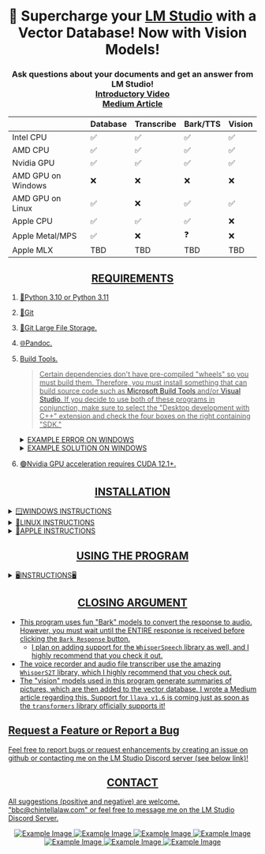 <div align="center">
  <h1>🚀 Supercharge your <a href="https://lmstudio.ai/">LM Studio</a> with a Vector Database!  Now with Vision Models!</h1>
  <h3>Ask questions about your documents and get an answer from LM Studio!<br><a href="https://www.youtube.com/watch?v=KXYH8zqN8c8">Introductory Video</a><br><a href="https://medium.com/@vici0549/search-images-with-vector-database-retrieval-augmented-generation-rag-3d5a48881de5">Medium Article</a></h3>
</div>

<div align="center">
<table>
  <thead>
    <tr>
      <th></th>
      <th>Database</th>
      <th>Transcribe</th>
      <th>Bark/TTS</th>
      <th>Vision</th>
    </tr>
  </thead>
  <tbody>
    <tr>
      <td>Intel CPU</td>
      <td>✅</td>
      <td>✅</td>
      <td>✅</td>
      <td>✅</td>
    </tr>
    <tr>
      <td>AMD CPU</td>
      <td>✅</td>
      <td>✅</td>
      <td>✅</td>
      <td>✅</td>
    </tr>
    <tr>
      <td>Nvidia GPU</td>
      <td>✅</td>
      <td>✅</td>
      <td>✅</td>
      <td>✅</td>
    </tr>
    <tr>
      <td>AMD GPU on Windows</td>
      <td>❌</td>
      <td>❌</td>
      <td>❌</td>
      <td>❌</td>
    </tr>
    <tr>
      <td>AMD GPU on Linux</td>
      <td>✅</td>
      <td>❌</td>
      <td>✅</td>
      <td>✅</td>
    </tr>
    <tr>
      <td>Apple CPU</td>
      <td>✅</td>
      <td>✅</td>
      <td>✅</td>
      <td>❌</td>
    </tr>
    <tr>
      <td>Apple Metal/MPS</td>
      <td>✅</td>
      <td>❌</td>
      <td>❓</td>
      <td>❌</td>
    </tr>
    <tr>
      <td>Apple MLX</td>
      <td>TBD</td>
      <td>TBD</td>
      <td>TBD</td>
      <td>TBD</td>
    </tr>
  </tbody>
</table>
</div>

<div align="center"> <h2><u>REQUIREMENTS</h2></div>
  
1) 🐍[Python 3.10](https://www.python.org/downloads/release/python-31011/) or [Python 3.11](https://www.python.org/downloads/release/python-3117/)
2) 📁[Git](https://git-scm.com/downloads)
3) 📁[Git Large File Storage](https://git-lfs.com/).
4) 🌐[Pandoc](https://github.com/jgm/pandoc/releases).
5) Build Tools.
   > Certain dependencies don't have pre-compiled "wheels" so you must build them.  Therefore, you must install something that can build source code such as [Microsoft Build Tools](https://visualstudio.microsoft.com/visual-cpp-build-tools/) and/or [Visual Studio](https://visualstudio.microsoft.com/).  If you decide to use both of these programs in conjunction, make sure to select the "Desktop development with C++" extension and check the four boxes on the right containing "SDK."

   <details>
     <summary>EXAMPLE ERROR ON WINDOWS</summary>
     <img src="https://github.com/BBC-Esq/ChromaDB-Plugin-for-LM-Studio/raw/main/sample_error.png">
   </details>

   <details>
     <summary>EXAMPLE SOLUTION ON WINDOWS</summary>
     <img src="https://github.com/BBC-Esq/ChromaDB-Plugin-for-LM-Studio/raw/main/build_tools.png">
   </details>

6) 🟢Nvidia GPU acceleration requires [CUDA 12.1+](https://developer.nvidia.com/cuda-toolkit).

<div align="center"> <h2>INSTALLATION</h2></div>

<details>
  <summary>🪟WINDOWS INSTRUCTIONS</summary>
  
### Step 1
🟢 Nvidia GPU ➜ Install CUDA 12.1+

🔴 AMD GPU - (AMD GPU acceleration support coming in future releases).
### Step 2
Download the ZIP file for the latest "release," extract its contents, navigate to the "src" folder to run the commands below.
  * NOTE: If you clone this repository you WILL NOT get the latest release.  Instead, you will development versions of this program which may or may not be stable.
### Step 3
Navigate to the ```src``` folder, open a command prompt, and create a virtual environment:
```
python -m venv .
```
### Step 4
Activate the virtual environment:
```
.\Scripts\activate
```
### Step 5
Run setup:
```
python setup.py
```

### Optional Step 6
Run this command if you want to doublecheck that you installed the Pytorch and gpu-acceleration software correctly:
```
python check_gpu.py
```
</details>

<details>
  <summary>🐧LINUX INSTRUCTIONS</summary>

Linux users must use Release v3.5.2 until I can update the codebase due to recent major changes.  Download the ZIP file for that release and follow the instructions in the readme.md.

</details>

<details>
  <summary>🍎APPLE INSTRUCTIONS</summary>

MacOS users must use Release v3.5.2 until I can update the codebase due to recent major changes.  Download the ZIP file for that release and follow the instructions in the readme.md.

</details>

<div align="center"> <h2>USING THE PROGRAM</h2></div>
<details>
  <summary>🖥️INSTRUCTIONS🖥</summary>

## Activate Virtual Environment
* Once you install the program you've already created a virtual environment, so you just need to activate it each time you want to restart it.  Remember to run the appropriate command to do so (based on your platform) within the ```src``` folder.
## Start the Program
```
python gui.py
```
> Only systems with an Nvidia GPU will display gpu power, usage, and VRAM metrics.

# 🔥Important🔥
* Read the User Guide before sending me questions.

## Download Vector Model
* In the ```Models Tab``` tab, choose the embedding model you want to download.  The ```User Guide Tab``` contains information about the various models.

## Create a Vector Database
* In the ```Create Database``` tab, click ```Choose Files``` and select one or more files to add.  This can be repeated as many times as you wish.
  * Supported documents are: ```.pdf```, ```.docx```, ```.epub```, ```.txt```, ```.html```, ```.enex```, ```.eml```, ```.msg```, ```.csv```, ```.xls```, ```.xlsx```, ```.rtf```, ```.odt```.
* If you selected any image files, I highly recommend that you adjust the vision model settings within the ```Settings``` tab and testing the settings while processing a single image, which can easily be done within the ```Tools``` tab.
  * Supported images are: ```.png```, ```.jpg```, ```.jpeg```, ```.bmp```, ```.gif```, ```.tif```, ```.tiff```
* 🔥 To add audio files you must transcribe one or more audio files from the ```Tools Tab```.  The transcriptions will be saved and added when you create the vector database.
  * Supported audio extensions include, but are not limited to: ```.mp3```, ```.wav```, ```.m4a```, ```.ogg```, ```.wma```
* Click ```Choose Model```.
* Click 🔥ONCE🔥 on the directory containing the vector model you want to use and then click "OK."
* In the input box, enter a name for the database you want to create (accepts numbers, lowercase letters, and the characters "-" or "_").
* In the ```Settings Tab```, set the chunk size, chunk overlap, and the device you want to use.  More information is in the User Guide.
* Click the ```Create Vector Database``` button.
  * 🔥 MAKE SURE to wait until the command prompt states that the database has been successfully created before proceeding.

## Delete a Database
* In the ```Manage Databases``` tab, select a database from the pulldown menu and click ```Delete Database.```
  > The ability to delete one or more specific files is coming soon.

## Query a Database (No LM Studio)
* In the ```Query Database``` tab, select the database you want to use from the pulldown menu.
* Enter your question by typing it or using the ```Record Question``` button.
* Check the ```chunks only``` checkbox.
* Click ```Submit Question```, which will return chunks relevant to your query.
  * In the ```Settings``` tab, you can change multiple settings regarding querying the database.  More information can be found in the User Guide.

## Query a Database with a Response From LM Studio
This program can get relevant chunks from the vector database and forwarding them - along with your question - to LM Studio for an answer!
* Perform the above steps regarding entering a question and choosing settings, but make sure that ```Chunks Only``` is 🔥UNCHECKED🔥.
* Start LM Studio and go to the Server tab on the left.
* Turn ```Apply Prompt Formatting``` to "OFF."
* On the right side within ```Prompt Format```, make sure that all of the following settings are blank:
  * ```System Message Prefix```
  * ```System Message Suffix```
  * ```User Message Prefix```
  * ```User Message Suffix```
* At the top, load a model within LM Studio.
* On the right, adjust the ```GPU Offload``` setting to your liking.
* Within my program, go to the ```Settings``` tab, select the appropriate prompt format for the model loaded in LM Studio, click ```Update Settings```.
* In LM Studio,  click ```Start Server.```
* In the ```Query Database``` tab, click ```Submit Question```.

</details>

<div align="center"> <h2>CLOSING ARGUMENT</h2></div>
  
* This program uses fun "Bark" models to convert the response to audio.  However, you must wait until the ENTIRE response is received before clicking the ```Bark Response``` button.
  * I plan on adding support for the ```WhisperSpeech``` library as well, and I highly recommend that you [check it out](https://github.com/collabora/WhisperSpeech).
* The voice recorder and audio file transcriber use the amazing ```WhisperS2T``` library, which I highly recommend [that you check out](https://github.com/shashikg/WhisperS2T).
* The "vision" models used in this program generate summaries of pictures, which are then added to the vector database.  I wrote a [Medium article](https://medium.com/@vici0549/search-images-with-vector-database-retrieval-augmented-generation-rag-3d5a48881de5) regarding this.  Support for ```llava v1.6``` is coming just as soon as the ```transformers``` library officially supports it!

## Request a Feature or Report a Bug

Feel free to report bugs or request enhancements by creating an issue on github or contacting me on the LM Studio Discord server (see below link)!

<div align="center"><h2>CONTACT</h2></div>

All suggestions (positive and negative) are welcome.  "bbc@chintellalaw.com" or feel free to message me on the [LM Studio Discord Server](https://discord.gg/aPQfnNkxGC).

<div align="center">
  <img src="https://github.com/BBC-Esq/ChromaDB-Plugin-for-LM-Studio/raw/main/example0.png" alt="Example Image">
  <img src="https://github.com/BBC-Esq/ChromaDB-Plugin-for-LM-Studio/raw/main/example1.png" alt="Example Image">
  <img src="https://github.com/BBC-Esq/ChromaDB-Plugin-for-LM-Studio/raw/main/example2.png" alt="Example Image">
  <img src="https://github.com/BBC-Esq/ChromaDB-Plugin-for-LM-Studio/raw/main/example3.png" alt="Example Image">
  <img src="https://github.com/BBC-Esq/ChromaDB-Plugin-for-LM-Studio/raw/main/example4.png" alt="Example Image">
  <img src="https://github.com/BBC-Esq/ChromaDB-Plugin-for-LM-Studio/raw/main/example5.png" alt="Example Image">
  <img src="https://github.com/BBC-Esq/ChromaDB-Plugin-for-LM-Studio/raw/main/example6.png" alt="Example Image">
</div>
